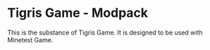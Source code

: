 # Tigris Game - Modpack
This is the substance of Tigris Game. It is designed to be used with Minetest Game.
